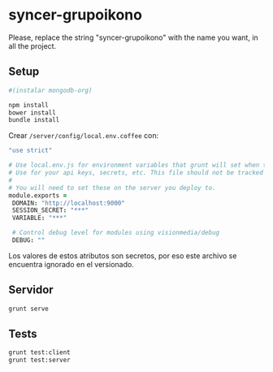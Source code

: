 # syncer-grupoikono
Please, replace the string "syncer-grupoikono" with the name you want, in all the project.

## Setup

```bash
#(instalar mongodb-org)

npm install
bower install
bundle install
```

Crear `/server/config/local.env.coffee` con:
```coffee
"use strict"

# Use local.env.js for environment variables that grunt will set when the server starts locally.
# Use for your api keys, secrets, etc. This file should not be tracked by git.
#
# You will need to set these on the server you deploy to.
module.exports =
 DOMAIN: "http://localhost:9000"
 SESSION_SECRET: "***"
 VARIABLE: "***"

 # Control debug level for modules using visionmedia/debug
 DEBUG: ""
```

Los valores de estos atributos son secretos, por eso este archivo se encuentra ignorado en el versionado.

## Servidor

```bash
grunt serve
```

## Tests

```bash
grunt test:client
grunt test:server
```
